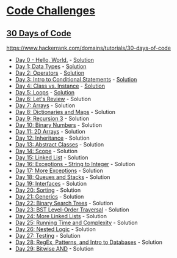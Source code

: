 # [Code Challenges](/readme.md)

## [30 Days of Code](/30-days-of-code/readme.md)

https://www.hackerrank.com/domains/tutorials/30-days-of-code

- [Day 0 - Hello, World.](https://www.hackerrank.com/challenges/30-hello-world) - [Solution](Day0HelloWorld.java)
- [Day 1: Data Types](https://www.hackerrank.com/challenges/30-data-types) - [Solution](Day1DataTypes.java)
- [Day 2: Operators](https://www.hackerrank.com/challenges/30-operators) - [Solution](Day2Operators.java)
- [Day 3: Intro to Conditional Statements](https://www.hackerrank.com/challenges/30-conditional-statements) - [Solution](Day3IntroToConditionalStatements.java)
- [Day 4: Class vs. Instance](https://www.hackerrank.com/challenges/30-class-vs-instance) - [Solution](Day4ClassVsInstance.java)
- [Day 5: Loops](https://www.hackerrank.com/challenges/30-loops) - [Solution](Day5Loops.java)
- [Day 6: Let's Review]() - Solution
- [Day 7: Arrays]() - Solution
- [Day 8: Dictionaries and Maps]() - Solution
- [Day 9: Recursion 3]() - Solution
- [Day 10: Binary Numbers]() - Solution
- [Day 11: 2D Arrays]() - Solution
- [Day 12: Inheritance]() - Solution
- [Day 13: Abstract Classes]() - Solution
- [Day 14: Scope]() - Solution
- [Day 15: Linked List]() - Solution
- [Day 16: Exceptions - String to Integer]() - Solution
- [Day 17: More Exceptions]() - Solution
- [Day 18: Queues and Stacks]() - Solution
- [Day 19: Interfaces]() - Solution
- [Day 20: Sorting]() - Solution
- [Day 21: Generics]() - Solution
- [Day 22: Binary Search Trees]() - Solution
- [Day 23: BST Level-Order Traversal]() - Solution
- [Day 24: More Linked Lists]() - Solution
- [Day 25: Running Time and Complexity]() - Solution
- [Day 26: Nested Logic]() - Solution
- [Day 27: Testing]() - Solution
- [Day 28: RegEx, Patterns, and Intro to Databases]() - Solution
- [Day 29: Bitwise AND]() - Solution
